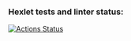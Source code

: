 ### Hexlet tests and linter status:
[![Actions Status](https://github.com/j0hnnyweb/java-project-61/actions/workflows/hexlet-check.yml/badge.svg)](https://github.com/j0hnnyweb/java-project-61/actions)